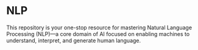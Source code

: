 # NLP
This repository is your one-stop resource for mastering Natural Language Processing (NLP)—a core domain of AI focused on enabling machines to understand, interpret, and generate human language.
